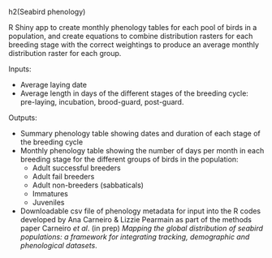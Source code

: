 h2(Seabird phenology)

R Shiny app to create monthly phenology tables for each pool of birds in a population, and create equations to combine distribution rasters for each breeding stage with the correct weightings to produce an average monthly distribution raster for each group.

Inputs:
- Average laying date
- Average length in days of the different stages of the breeding cycle: pre-laying, incubation, brood-guard, post-guard.

Outputs:
- Summary phenology table showing dates and duration of each stage of the breeding cycle
- Monthly phenology table showing the number of days per month in each breeding stage for the different groups of birds in the population:
  - Adult successful breeders
  - Adult fail breeders
  - Adult non-breeders (sabbaticals)
  - Immatures
  - Juveniles
- Downloadable csv file of phenology metadata for input into the R codes developed by Ana Carneiro & Lizzie Pearmain as part of the methods paper Carneiro *et al*. (in prep) *Mapping the global distribution of seabird populations: a framework for integrating tracking, demographic and phenological datasets*.
